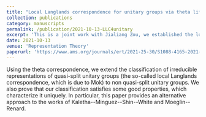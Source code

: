 ```yaml
---
title: "Local Langlands correspondence for unitary groups via theta lifts"
collection: publications
category: manuscripts
permalink: /publication/2021-10-13-LLC4unitary
excerpt: 'This is a joint work with Jialiang Zou, we established the local Langlands correspondence for non-quasi-split unitary groups.'
date: 2021-10-13
venue: 'Representation Theory'
paperurl: 'https://www.ams.org/journals/ert/2021-25-30/S1088-4165-2021-00588-1/S1088-4165-2021-00588-1.pdf'
---
```

Using the theta correspondence, we extend the classification of irreducible representations of quasi-split unitary groups (the so-called local Langlands correspondence, which is due to Mok) to non quasi-split unitary groups. We also prove that our classification satisfies some good properties, which characterize it uniquely. In particular, this paper provides an alternative approach to the works of Kaletha--Minguez--Shin--White and Moeglin--Renard.
